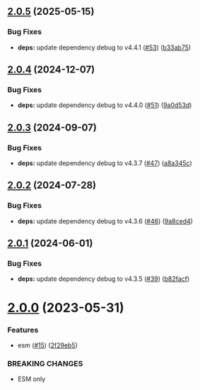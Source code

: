 ## [2.0.5](https://github.com/webtorrent/lt_donthave/compare/v2.0.4...v2.0.5) (2025-05-15)


### Bug Fixes

* **deps:** update dependency debug to v4.4.1 ([#53](https://github.com/webtorrent/lt_donthave/issues/53)) ([b33ab75](https://github.com/webtorrent/lt_donthave/commit/b33ab7579a491961bff57eacb8154e8343cd1cab))

## [2.0.4](https://github.com/webtorrent/lt_donthave/compare/v2.0.3...v2.0.4) (2024-12-07)


### Bug Fixes

* **deps:** update dependency debug to v4.4.0 ([#51](https://github.com/webtorrent/lt_donthave/issues/51)) ([9a0d53d](https://github.com/webtorrent/lt_donthave/commit/9a0d53d99bfdbc71ae163a561c1365538df649eb))

## [2.0.3](https://github.com/webtorrent/lt_donthave/compare/v2.0.2...v2.0.3) (2024-09-07)


### Bug Fixes

* **deps:** update dependency debug to v4.3.7 ([#47](https://github.com/webtorrent/lt_donthave/issues/47)) ([a8a345c](https://github.com/webtorrent/lt_donthave/commit/a8a345c8ab2ab5044e542f4d30327f16ab467d11))

## [2.0.2](https://github.com/webtorrent/lt_donthave/compare/v2.0.1...v2.0.2) (2024-07-28)


### Bug Fixes

* **deps:** update dependency debug to v4.3.6 ([#46](https://github.com/webtorrent/lt_donthave/issues/46)) ([9a8ced4](https://github.com/webtorrent/lt_donthave/commit/9a8ced4f8d130439b5e77bf6a139f89168d73868))

## [2.0.1](https://github.com/webtorrent/lt_donthave/compare/v2.0.0...v2.0.1) (2024-06-01)


### Bug Fixes

* **deps:** update dependency debug to v4.3.5 ([#39](https://github.com/webtorrent/lt_donthave/issues/39)) ([b82facf](https://github.com/webtorrent/lt_donthave/commit/b82facf39a387e38b364ff49cba63ba44d88b38c))

# [2.0.0](https://github.com/webtorrent/lt_donthave/compare/v1.0.1...v2.0.0) (2023-05-31)


### Features

* esm ([#15](https://github.com/webtorrent/lt_donthave/issues/15)) ([2f29eb5](https://github.com/webtorrent/lt_donthave/commit/2f29eb5e9c0d7844df0c928626437cfe3909b7fa))


### BREAKING CHANGES

* ESM only
